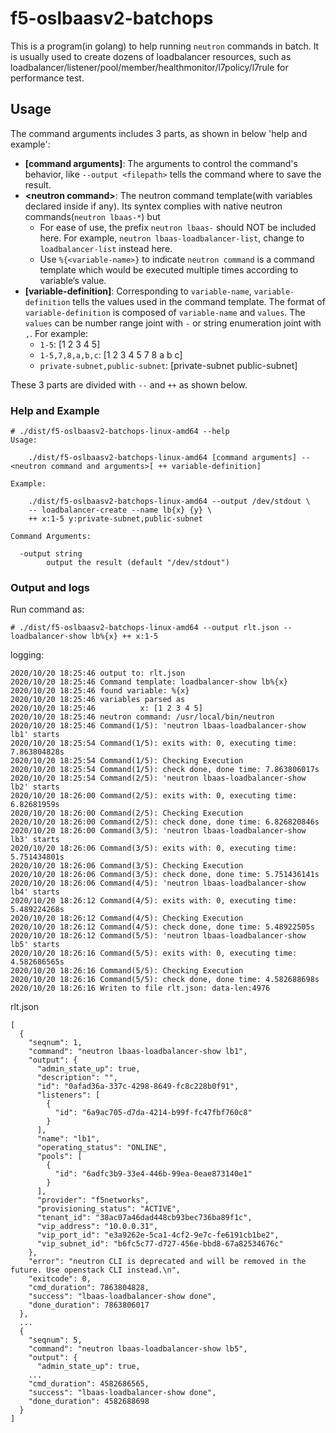 # f5-oslbaasv2-batchops

This is a program(in golang) to help running `neutron` commands in batch.
It is usually used to create dozens of loadbalancer resources, such as loadbalancer/listener/pool/member/healthmonitor/l7policy/l7rule for performance test.

## Usage

The command arguments includes 3 parts, as shown in below 'help and example':

* **\[command arguments]**: The arguments to control the command's behavior, like `--output <filepath>` tells the command where to save the result.
* **\<neutron command>**: The neutron command template(with variables declared inside if any). Its syntex complies with native neutron commands(`neutron lbaas-*`) but 
  * For ease of use, the prefix `neutron lbaas-` should NOT be included here. For example, `neutron lbaas-loadbalancer-list`, change to `loadbalancer-list` instead here.
  * Use `%{<variable-name>}` to indicate `neutron command` is a command template which would be executed multiple times according to variable‘s value.
* **\[variable-definition]**: Corresponding to `variable-name`, `variable-definition` tells the values used in the command template. The format of `variable-definition` is composed of `variable-name` and `values`. The `values` can be number range joint with `-` or string enumeration joint with `,`. For example:
  * `1-5`: [1 2 3 4 5]
  * `1-5,7,8,a,b,c`: [1 2 3 4 5 7 8 a b c]
  * `private-subnet,public-subnet`: [private-subnet public-subnet]

These 3 parts are divided with `--` and `++` as shown below.

### Help and Example

```
# ./dist/f5-oslbaasv2-batchops-linux-amd64 --help
Usage: 

    ./dist/f5-oslbaasv2-batchops-linux-amd64 [command arguments] -- <neutron command and arguments>[ ++ variable-definition]

Example:

    ./dist/f5-oslbaasv2-batchops-linux-amd64 --output /dev/stdout \
    -- loadbalancer-create --name lb{x} {y} \
    ++ x:1-5 y:private-subnet,public-subnet

Command Arguments: 

  -output string
        output the result (default "/dev/stdout")

```

### Output and logs

Run command as:

```
# ./dist/f5-oslbaasv2-batchops-linux-amd64 --output rlt.json -- loadbalancer-show lb%{x} ++ x:1-5
```
logging:

```
2020/10/20 18:25:46 output to: rlt.json
2020/10/20 18:25:46 Command template: loadbalancer-show lb%{x}
2020/10/20 18:25:46 found variable: %{x}
2020/10/20 18:25:46 variables parsed as
2020/10/20 18:25:46          x: [1 2 3 4 5]
2020/10/20 18:25:46 neutron command: /usr/local/bin/neutron
2020/10/20 18:25:46 Command(1/5): 'neutron lbaas-loadbalancer-show lb1' starts
2020/10/20 18:25:54 Command(1/5): exits with: 0, executing time: 7.863804828s
2020/10/20 18:25:54 Command(1/5): Checking Execution
2020/10/20 18:25:54 Command(1/5): check done, done time: 7.863806017s
2020/10/20 18:25:54 Command(2/5): 'neutron lbaas-loadbalancer-show lb2' starts
2020/10/20 18:26:00 Command(2/5): exits with: 0, executing time: 6.82681959s
2020/10/20 18:26:00 Command(2/5): Checking Execution
2020/10/20 18:26:00 Command(2/5): check done, done time: 6.826820846s
2020/10/20 18:26:00 Command(3/5): 'neutron lbaas-loadbalancer-show lb3' starts
2020/10/20 18:26:06 Command(3/5): exits with: 0, executing time: 5.751434801s
2020/10/20 18:26:06 Command(3/5): Checking Execution
2020/10/20 18:26:06 Command(3/5): check done, done time: 5.751436141s
2020/10/20 18:26:06 Command(4/5): 'neutron lbaas-loadbalancer-show lb4' starts
2020/10/20 18:26:12 Command(4/5): exits with: 0, executing time: 5.489224268s
2020/10/20 18:26:12 Command(4/5): Checking Execution
2020/10/20 18:26:12 Command(4/5): check done, done time: 5.48922505s
2020/10/20 18:26:12 Command(5/5): 'neutron lbaas-loadbalancer-show lb5' starts
2020/10/20 18:26:16 Command(5/5): exits with: 0, executing time: 4.582686565s
2020/10/20 18:26:16 Command(5/5): Checking Execution
2020/10/20 18:26:16 Command(5/5): check done, done time: 4.582688698s
2020/10/20 18:26:16 Writen to file rlt.json: data-len:4976
```

rlt.json

```
[
  {
    "seqnum": 1,
    "command": "neutron lbaas-loadbalancer-show lb1",
    "output": {
      "admin_state_up": true,
      "description": "",
      "id": "0afad36a-337c-4298-8649-fc8c228b0f91",
      "listeners": [
        {
          "id": "6a9ac705-d7da-4214-b99f-fc47fbf760c8"
        }
      ],
      "name": "lb1",
      "operating_status": "ONLINE",
      "pools": [
        {
          "id": "6adfc3b9-33e4-446b-99ea-0eae873140e1"
        }
      ],
      "provider": "f5networks",
      "provisioning_status": "ACTIVE",
      "tenant_id": "38ac07a46dad448cb93bec736ba89f1c",
      "vip_address": "10.0.0.31",
      "vip_port_id": "e3a9262e-5ca1-4cf2-9e7c-fe6191cb1be2",
      "vip_subnet_id": "b6fc5c77-d727-456e-bbd8-67a82534676c"
    },
    "error": "neutron CLI is deprecated and will be removed in the future. Use openstack CLI instead.\n",
    "exitcode": 0,
    "cmd_duration": 7863804828,
    "success": "lbaas-loadbalancer-show done",
    "done_duration": 7863806017
  },
  ...
  {
    "seqnum": 5,
    "command": "neutron lbaas-loadbalancer-show lb5",
    "output": {
      "admin_state_up": true,
    ...
    "cmd_duration": 4582686565,
    "success": "lbaas-loadbalancer-show done",
    "done_duration": 4582688698
  }
]
```